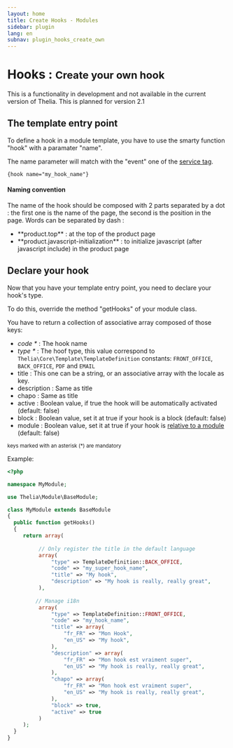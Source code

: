 ```yaml
---
layout: home
title: Create Hooks - Modules
sidebar: plugin
lang: en
subnav: plugin_hooks_create_own
---
```


<div class="page-header">
    <h1>Hooks : <small>Create your own hook</small></h1>
</div>

<div class="alert alert-warning">
<p>This is a functionality in development and not available in the current version of Thelia. This is planned for version 2.1</p>
</div>

## The template entry point

To define a hook in a module template, you have to use the smarty function "hook" with a paramater "name".

The name parameter will match with the "event" one of the [service tag](hook_create.html#example-of-a-hook-function).

```smarty
{hook name="my_hook_name"}
```

<div class="alert alert-info">
<h4>Naming convention</h4>
<p>The name of the hook should be composed with 2 parts separated by a dot : the first one is the name of the page, the second is the position in the page. Words can be separated by dash :</p>
<ul>
    <li>**product.top** : at the top of the product page</li>
    <li>**product.javascript-initialization** : to initialize javascript (after javascript include) in the product page</li>
</ul>
</div>

## Declare your hook

Now that you have your template entry point, you need to declare your hook's type.

To do this, override the method "getHooks" of your module class.

You have to return a collection of associative array composed of those keys:
- _code *_ : The hook name
- _type *_ : The hoof type, this value correspond to ```Thelia\Core\Template\TemplateDefinition``` constants: ```FRONT_OFFICE```, ```BACK_OFFICE```, ```PDF``` and ```EMAIL```
- title : This one can be a string, or an associative array with the locale as key.
- description : Same as title
- chapo : Same as title
- active : Boolean value, if true the hook will be automatically activated (default: false)
- block : Boolean value, set it at true if your hook is a block (default: false)
- module : Boolean value, set it at true if your hook is [relative to a module](index.html#module) (default: false)

<small> keys marked with an asterisk (*) are mandatory </small>

Example:

```php
<?php

namespace MyModule;

use Thelia\Module\BaseModule;

class MyModule extends BaseModule 
{
  public function getHooks() 
  {
     return array(
    
          // Only register the title in the default language
          array(
              "type" => TemplateDefinition::BACK_OFFICE,
              "code" => "my_super_hook_name",
              "title" => "My hook",
              "description" => "My hook is really, really great",
          ),
     
         // Manage i18n
          array(
              "type" => TemplateDefinition::FRONT_OFFICE,
              "code" => "my_hook_name",
              "title" => array(
                  "fr_FR" => "Mon Hook",
                  "en_US" => "My hook",
              ),
              "description" => array(
                  "fr_FR" => "Mon hook est vraiment super",
                  "en_US" => "My hook is really, really great",
              ),
              "chapo" => array(
                  "fr_FR" => "Mon hook est vraiment super",
                  "en_US" => "My hook is really, really great",
              ),
              "block" => true,
              "active" => true
          )
     );
  }
}
```
